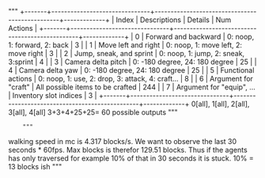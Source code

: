"""
        +-------+-------------------------------+------------------------------------------------+-------------+
        | Index | Descriptions                  | Details                                        | Num Actions |
        +-------+-------------------------------+------------------------------------------------+-------------+
        | 0     | Forward and backward          | 0: noop, 1: forward, 2: back                   | 3           |
        | 1     | Move left and right           | 0: noop, 1: move left, 2: move right            | 3           |
        | 2     | Jump, sneak, and sprint       | 0: noop, 1: jump, 2: sneak, 3:sprint            | 4           |
        | 3     | Camera delta pitch            | 0: -180 degree, 24: 180 degree                  | 25          |
        | 4     | Camera delta yaw              | 0: -180 degree, 24: 180 degree                  | 25          |
        | 5     | Functional actions            | 0: noop, 1: use, 2: drop, 3: attack, 4: craft... | 8           |
        | 6     | Argument for "craft"          | All possible items to be crafted                | 244         |
        | 7     | Argument for "equip", ...     | Inventory slot indices                          | 3           |
        +-------+-------------------------------+------------------------------------------------+-------------+
        0[all], 1[all], 2[all], 3[all], 4[all]
        3+3+4+25+25= 60 possible outputs
        """


        """
 walking speed in mc is 4.317 blocks/s. We want to observe the last 30 seconds * 60fps. Max blocks is therefor 129.51 blocks. 
 Thus if the agents has only traversed for example 10% of that in 30 seconds it is stuck. 10% = 13 blocks ish
"""